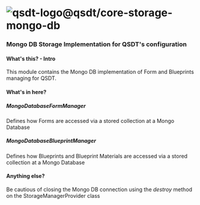 # ![qsdt-logo](https://raw.githubusercontent.com/arthmoeros/qsdt-ui/master/src/assets/img/rsz_qsdt-logo.png)@qsdt/core-storage-mongo-db
### Mongo DB Storage Implementation for QSDT's configuration

#### What's this? - Intro

This module contains the Mongo DB implementation of Form and Blueprints managing for QSDT.

#### What's in here?

##### MongoDatabaseFormManager

Defines how Forms are accessed via a stored collection at a Mongo Database

##### MongoDatabaseBlueprintManager

Defines how Blueprints and Blueprint Materials are accessed via a stored collection at a Mongo Database

#### Anything else?

Be cautious of closing the Mongo DB connection using the *destroy* method on the StorageManagerProvider class